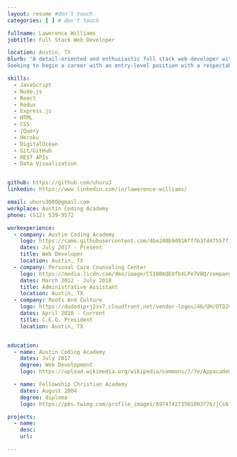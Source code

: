 ```yaml
---
layout: resume #don't touch
categories: [ ] # don't touch

fullname: Lawerence Williams
jobtitle: Full Stack Web Developer

location: Austin, TX
blurb: "A detail-oriented and enthusiastic full stack web developer with extensive experience in event planning, social media, digital and television marketing as well as computer programming.
Seeking to begin a career with an entry-level position with a respectable company as soon as possible."

skills:
  - JavaScript
  - Node.js
  - React
  - Redux
  - Express.js
  - HTML
  - CSS
  - jQuery
  - Heroku
  - DigitalOcean
  - Git/GitHub
  - REST APIs
  - Data Visualization


github: https://github.com/uhuru3
linkedin: https://www.linkedin.com/in/lawerence-williams/

email: uhuru3000@gmail.com
workplace: Austin Coding Academy
phone: (512) 539-9572

workexperience:
  - company: Austin Coding Academy
    logo: https://camo.githubusercontent.com/4be240b9d916fff63fd4755771387f2db91ccbea/687474703a2f2f656e2e67726176617461722e636f6d2f75736572696d6167652f3130373337303130302f61303835393431343535363435333631333864666161663037326337623234312e706e673f73697a653d323030
    dates: July 2017 - Present
    title: Web Developer
    location: Austin, TX
  - company: Personal Care Counseling Center
    logo: https://media.licdn.com/dms/image/C510BAQEUfbXLPe7V8Q/company-logo_200_200/0?e=2159024400&v=beta&t=0HX39QiGoWtXrHsmVfM2nUPgyKnGin7zK9j3E0a7BRs
    dates: March 2012 - July 2018
    title: Administrative Assistant
    location: Austin, TX
  - company: Roots And Culture
    logo: https://dudodiprj2sv7.cloudfront.net/vendor-logos/46/UH/OTQJVNSSIAHO.JPEG
    dates: April 2010 - Current
    title: C.E.O. President
    location: Austin, TX


education:
  - name: Austin Coding Academy
    dates: July 2017
    degree: Web Development
    logo: https://upload.wikimedia.org/wikipedia/commons/7/7e/Appacademylogo.png

  - name: Fellowship Christian Academy
    dates: August 2004
    degree: diploma
    logo: https://pbs.twimg.com/profile_images/897474273501003776/jCs6fCxN_400x400.jpg

projects:
  - name:
    desc:
    url:

---
```

